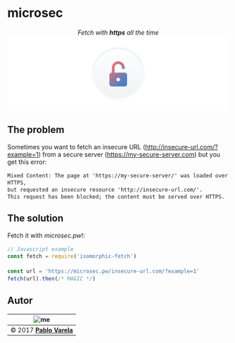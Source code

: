 # microsec

<p align="center">
  <i>Fetch with <b>https</b> all the time</i>
  <img src="https://github.com/pablopunk/art/raw/master/microsec/header.png"/>
</p>

## The problem

Sometimes you want to fetch an insecure URL (http://insecure-url.com/?example=1) from a secure server (https://my-secure-server.com) but you get this error:

```
Mixed Content: The page at 'https://my-secure-server/' was loaded over HTTPS,
but requested an insecure resource 'http://insecure-url.com/'.
This request has been blocked; the content must be served over HTTPS.
```

## The solution

Fetch it with _microsec.pw_!:

```js
// Javascript example
const fetch = require('isomorphic-fetch')

const url = 'https://microsec.pw/insecure-url.com/?example=1'
fetch(url).then(/* MAGIC */)
```

## Autor

| ![me](https://www.gravatar.com/avatar/fa50aeff0ddd6e63273a068b04353d9d?s=100)|
| -----------------------------------------------------------------------------|
| © 2017 [__Pablo Varela__](http://pablo.life)                                 |
